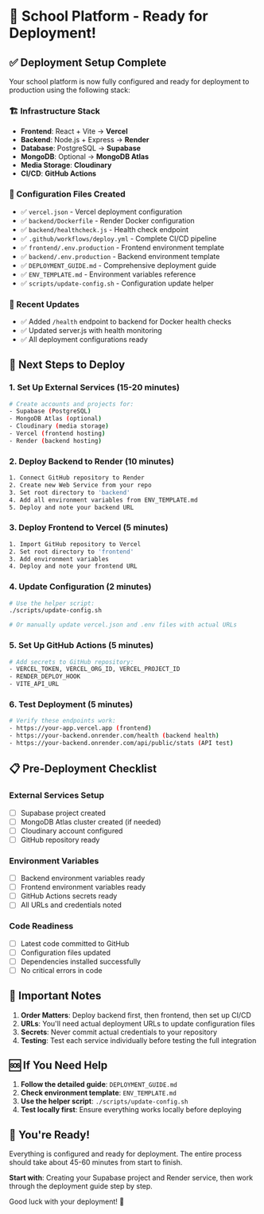 # 🚀 School Platform - Ready for Deployment!

## ✅ Deployment Setup Complete

Your school platform is now fully configured and ready for deployment to production using the following stack:

### 🏗️ Infrastructure Stack
- **Frontend**: React + Vite → **Vercel**
- **Backend**: Node.js + Express → **Render**
- **Database**: PostgreSQL → **Supabase**
- **MongoDB**: Optional → **MongoDB Atlas**
- **Media Storage**: **Cloudinary**
- **CI/CD**: **GitHub Actions**

### 📁 Configuration Files Created
- ✅ `vercel.json` - Vercel deployment configuration
- ✅ `backend/Dockerfile` - Render Docker configuration
- ✅ `backend/healthcheck.js` - Health check endpoint
- ✅ `.github/workflows/deploy.yml` - Complete CI/CD pipeline
- ✅ `frontend/.env.production` - Frontend environment template
- ✅ `backend/.env.production` - Backend environment template
- ✅ `DEPLOYMENT_GUIDE.md` - Comprehensive deployment guide
- ✅ `ENV_TEMPLATE.md` - Environment variables reference
- ✅ `scripts/update-config.sh` - Configuration update helper

### 🔧 Recent Updates
- ✅ Added `/health` endpoint to backend for Docker health checks
- ✅ Updated server.js with health monitoring
- ✅ All deployment configurations ready

## 🎯 Next Steps to Deploy

### 1. **Set Up External Services** (15-20 minutes)
```bash
# Create accounts and projects for:
- Supabase (PostgreSQL)
- MongoDB Atlas (optional)
- Cloudinary (media storage)
- Vercel (frontend hosting)
- Render (backend hosting)
```

### 2. **Deploy Backend to Render** (10 minutes)
```bash
1. Connect GitHub repository to Render
2. Create new Web Service from your repo
3. Set root directory to 'backend'
4. Add all environment variables from ENV_TEMPLATE.md
5. Deploy and note your backend URL
```

### 3. **Deploy Frontend to Vercel** (5 minutes)
```bash
1. Import GitHub repository to Vercel
2. Set root directory to 'frontend'
3. Add environment variables
4. Deploy and note your frontend URL
```

### 4. **Update Configuration** (2 minutes)
```bash
# Use the helper script:
./scripts/update-config.sh

# Or manually update vercel.json and .env files with actual URLs
```

### 5. **Set Up GitHub Actions** (5 minutes)
```bash
# Add secrets to GitHub repository:
- VERCEL_TOKEN, VERCEL_ORG_ID, VERCEL_PROJECT_ID
- RENDER_DEPLOY_HOOK
- VITE_API_URL
```

### 6. **Test Deployment** (5 minutes)
```bash
# Verify these endpoints work:
- https://your-app.vercel.app (frontend)
- https://your-backend.onrender.com/health (backend health)
- https://your-backend.onrender.com/api/public/stats (API test)
```

## 📋 Pre-Deployment Checklist

### External Services Setup
- [ ] Supabase project created
- [ ] MongoDB Atlas cluster created (if needed)
- [ ] Cloudinary account configured
- [ ] GitHub repository ready

### Environment Variables
- [ ] Backend environment variables ready
- [ ] Frontend environment variables ready
- [ ] GitHub Actions secrets ready
- [ ] All URLs and credentials noted

### Code Readiness
- [ ] Latest code committed to GitHub
- [ ] Configuration files updated
- [ ] Dependencies installed successfully
- [ ] No critical errors in code

## 🚨 Important Notes

1. **Order Matters**: Deploy backend first, then frontend, then set up CI/CD
2. **URLs**: You'll need actual deployment URLs to update configuration files
3. **Secrets**: Never commit actual credentials to your repository
4. **Testing**: Test each service individually before testing the full integration

## 🆘 If You Need Help

1. **Follow the detailed guide**: `DEPLOYMENT_GUIDE.md`
2. **Check environment template**: `ENV_TEMPLATE.md`
3. **Use the helper script**: `./scripts/update-config.sh`
4. **Test locally first**: Ensure everything works locally before deploying

## 🎉 You're Ready!

Everything is configured and ready for deployment. The entire process should take about 45-60 minutes from start to finish.

**Start with**: Creating your Supabase project and Render service, then work through the deployment guide step by step.

Good luck with your deployment! 🚀
